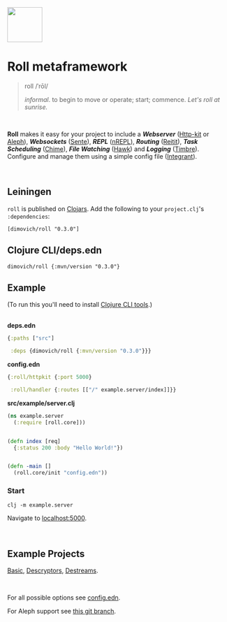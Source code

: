 <img height="80px" src="/resources/roll.png">

# Roll metaframework

>  roll   /ˈrōl/
>
>  _informal_. to begin to move or operate; start; commence.
>  _Let's roll at sunrise._

<br>

__Roll__ makes it easy for your project to include a ___Webserver___ ([Http-kit](http://www.http-kit.org/) or [Aleph](https://aleph.io/)), ___Websockets___ ([Sente](https://github.com/ptaoussanis/sente)), ___REPL___ ([nREPL](https://github.com/clojure-emacs/cider-nrepl)), ___Routing___ ([Reitit](https://github.com/metosin/reitit)), ___Task Scheduling___ ([Chime](https://github.com/jarohen/chime)), ___File Watching___ ([Hawk](https://github.com/wkf/hawk)) and ___Logging___ ([Timbre](https://github.com/ptaoussanis/timbre)). Configure and manage them using a simple config file ([Integrant](https://github.com/weavejester/integrant)).

<br>

## Leiningen

`roll` is published on [Clojars](https://clojars.org/dimovich/roll).
Add the following to your `project.clj`'s `:dependencies`:

    [dimovich/roll "0.3.0"]


## Clojure CLI/deps.edn

	dimovich/roll {:mvn/version "0.3.0"}


## Example

(To run this you'll need to install [Clojure CLI tools](https://clojure.org/guides/getting_started).)
<br><br>

__deps.edn__

``` clojure
{:paths ["src"]

 :deps {dimovich/roll {:mvn/version "0.3.0"}}}
```



__config.edn__

```clojure
{:roll/httpkit {:port 5000}

 :roll/handler {:routes [["/" example.server/index]]}}
```



__src/example/server.clj__

``` clojure
(ns example.server
  (:require [roll.core]))


(defn index [req]
  {:status 200 :body "Hello World!"})


(defn -main []
  (roll.core/init "config.edn"))
```



### Start

```
clj -m example.server
```

Navigate to [localhost:5000](http://localhost:5000).

<br>

## Example Projects

[Basic](/example), [Descryptors](https://github.com/descryptors/descryptors), [Destreams](https://github.com/descryptors/destreams).

<br>

For all possible options see [config.edn](/config.edn).

For Aleph support see [this git branch](https://github.com/dimovich/roll/tree/aleph).
